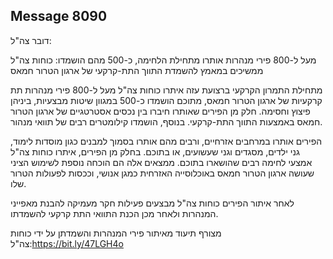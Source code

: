 ## Message 8090

דובר צה"ל:

מעל ל-800 פירי מנהרות אותרו מתחילת הלחימה, כ-500 מהם הושמדו: כוחות צה"ל ממשיכים במאמץ להשמדת התווך התת-קרקעי של ארגון הטרור חמאס

מתחילת התמרון הקרקעי ברצועת עזה איתרו כוחות צה"ל מעל ל-800 פירי מנהרות תת קרקעיות של ארגון הטרור חמאס, מתוכם הושמדו כ-500 במגוון שיטות מבצעיות, ביניהן פיצוץ וחסימה. חלק מן הפירים שאותרו חיברו בין נכסים אסטרטגיים של ארגון הטרור חמאס באמצעות התווך התת-קרקעי. בנוסף, הושמדו קילומטרים רבים של תוואי מנהור. 

הפירים אותרו במרחבים אזרחיים, ורבים מהם אותרו בסמוך למבנים כגון מוסדות לימוד, גני ילדים, מסגדים וגני שעשועים, או בתוכם. בחלק מן הפירים, איתרו כוחות צה"ל אמצעי לחימה רבים שהושארו בתוכם. ממצאים אלה הם הוכחה נוספת לשימוש הציני שעושה ארגון הטרור חמאס באוכלוסייה האזרחית כמגן אנושי, וככסות לפעולות הטרור שלו. 

לאחר איתור הפירים כוחות צה"ל מבצעים פעילות חקר מעמיקה להבנת מאפייני המנהרות ולאחר מכן הכנת התוואי התת קרקעי להשמדתו.

מצורף תיעוד מאיתור פירי המנהרות והשמדתן על ידי כוחות צה"ל:https://bit.ly/47LGH4o

